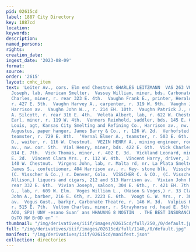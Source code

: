 ```yaml
---
pid: 02615cd
label: 1887 City Directory
key: 1887cd
location: 
keywords: 
description: 
named_persons: 
rights: 
creation_date: 
ingest_date: '2023-08-09'
format: 
source: 
order: '2615'
layout: cmhc_item
text: 'Leiter Av., cors. Elm end Chestnut GHARLES LEITZMANN  VAS 263 VUL     Vasseur
  Joseph, lab, American Smelter.  Vassey William, miner, bds. Carbonate Boarding House.  Vaughn
  Charles, miner, r. rear 323 E. 4th.  Vaughn Frank E., printer, Herald Democrat,
  r. 427 E. 5th.  Vaughn Harvey A., carpenter, r. 319 W. 9th.  Vaughn John, r. 319
  Harrison av.  Vaughn John W.., r. 214 EH. 10th.  Vaughn Patrick J., shoemkr, J.
  A. Silcott, r. rear 316 E. 4th.  Veleta Albert, lab, r. 622 W. Chestnut.  Veneere
  Earl, miner, r. 119 W. 4th.  Venners Reinhold, saddler, bds. 145 E. Chestnut.  Verdin
  Louis, agt, Kansas City Smelting and Refining Co., Harrison av., nw. cor. Elm.  Vereir
  Augustus, paper hanger, James Barry & Co., r. 126 W. 2d.  Verhofsted Augustine,
  teamster, r. 729 E. 8th.  ‘Vernal Elmer A., teamster, r. 503 E. 6th.  Veza Andrew
  D., waiter, r. 116 W. Chestnut.  VEZIN HENRY A., mining engineer, room 19, Harrison
  av., nw. cor. 5th.  Vial Henry, miner, bds. 422 E. 6th.  Vick Charles, miner, r.
  814 E. 7th.  Vick Thomas, miner, r. 402 E. 3d.  Vickland Leonard, miner, r. 405
  E. 2d.  Vincent Clara Mrs., r. 112 W. 4th.  Vincent Harry, driver, J. C. Clemens,
  140 W. Chestnut.  Virgens John, lab, r. Malta rd, nr. La Plata Smelter.  Virtue
  James S., confectioner, 404 Harrison av., r. Key- stone blk.  Visscher Cornelius,
  (C. Visscher & Co.,) r. Denver, Colo.  VISSCHER C. & CO., (C. Visscher and R. L.
  Allison,) liquors and cigars, 212 and 513 Harrison av.  Vivian John E., miner, r.
  rear 332 E. 6th.  Vivian Joseph, saloon, 304 E. 6th., r. 421 EH. 7th.  Vogeler Anton
  G., lab, r. 609 W. Elm.  Voges William L., (Nason & Voges,) r. 33 Clarendon blk.  Volkert
  John A., barber, 216 E. 6th, r. 2223 E. 6th.  Voogt G. W. Mrs., r. 300 Harrison
  av.  Vogus Gust., barkpr, Carbonate Theatre, r. 146 W. 3d.  Vulpius Herman, machinist,
  r. 515 E. 7th.  Vultom Charles, miner, r. Strayhorse rd, head E. 5th.  ON THE MARKET,     $1090)
  AOU, SPU) UNV -esano Suan‘ ans HHAUANG 8 NOSTIN  . THE BEST INSURANCE NED STEE ee
  OsTO NW BrOD en” '
thumbnail: "/img/derivatives/iiif/images/02615cd/full/250,/0/default.jpg"
full: "/img/derivatives/iiif/images/02615cd/full/1140,/0/default.jpg"
manifest: "/img/derivatives/iiif/02615cd/manifest.json"
collection: directories
---
```


